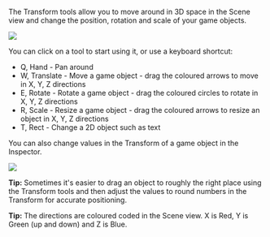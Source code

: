 The Transform tools allow you to move around in 3D space in the Scene view and change the position, rotation and scale of your game objects.

![](images/image.png)

You can click on a tool to start using it, or use a keyboard shortcut:

+ Q, Hand - Pan around
+ W, Translate - Move a game object - drag the coloured arrows to move in X, Y, Z directions
+ E, Rotate - Rotate a game object - drag the coloured circles to rotate in X, Y, Z directions
+ R, Scale - Resize a game object - drag the coloured arrows to resize an object in X, Y, Z directions
+ T, Rect - Change a 2D object such as text

You can also change values in the Transform of a game object in the Inspector. 

![](images/image.png)

**Tip:** Sometimes it's easier to drag an object to roughly the right place using the Transform tools and then adjust the values to round numbers in the Transform for accurate positioning. 

**Tip:** The directions are coloured coded in the Scene view. X is Red, Y is Green (up and down) and Z is Blue. 
